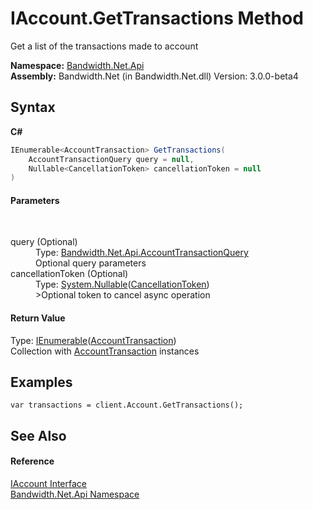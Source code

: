 ﻿# IAccount.GetTransactions Method 
 

Get a list of the transactions made to account

**Namespace:**&nbsp;<a href ="N_Bandwidth_Net_Api.md">Bandwidth.Net.Api</a><br />**Assembly:**&nbsp;Bandwidth.Net (in Bandwidth.Net.dll) Version: 3.0.0-beta4

## Syntax

**C#**<br />
``` C#
IEnumerable<AccountTransaction> GetTransactions(
	AccountTransactionQuery query = null,
	Nullable<CancellationToken> cancellationToken = null
)
```


#### Parameters
&nbsp;<dl><dt>query (Optional)</dt><dd>Type: <a href ="T_Bandwidth_Net_Api_AccountTransactionQuery.md">Bandwidth.Net.Api.AccountTransactionQuery</a><br />Optional query parameters</dd><dt>cancellationToken (Optional)</dt><dd>Type: <a href="http://msdn2.microsoft.com/en-us/library/b3h38hb0" target="_blank">System.Nullable</a>(<a href="http://msdn2.microsoft.com/en-us/library/dd384802" target="_blank">CancellationToken</a>)<br />>Optional token to cancel async operation</dd></dl>

#### Return Value
Type: <a href="http://msdn2.microsoft.com/en-us/library/9eekhta0" target="_blank">IEnumerable</a>(<a href ="T_Bandwidth_Net_Api_AccountTransaction.md">AccountTransaction</a>)<br />Collection with <a href ="T_Bandwidth_Net_Api_AccountTransaction.md">AccountTransaction</a> instances

## Examples

```
var transactions = client.Account.GetTransactions();
```


## See Also


#### Reference
<a href ="T_Bandwidth_Net_Api_IAccount.md">IAccount Interface</a><br /><a href ="N_Bandwidth_Net_Api.md">Bandwidth.Net.Api Namespace</a><br />